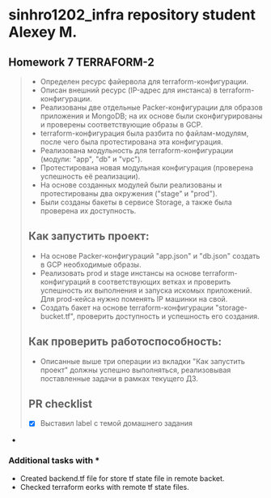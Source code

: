 # sinhro1202_infra repository student Alexey M.


## Homework 7 TERRAFORM-2

> * Определен ресурс файервола для terraform-конфигурации.
> * Описан внешний ресурс (IP-адрес для инстанса) в terraform-конфигурации.
> * Реализованы  две отдельные Packer-конфигурации для образов приложения и MongoDB; на их основе были сконфигурированы и проверены соответствующие образы в GCP.
> * terraform-конфигурация была разбита по файлам-модулям, после чего была протестирована эта конфигурация.
> * Реализована модульность для terraform-конфигурации (модули: "app", "db" и "vpc").
> * Протестирована новая модульная конфигурация (проверена успешность её реализации).
> * На основе созданных модулей были реализованы и протестированы два окружения ("stage" и "prod").
> * Были созданы бакеты в сервисе Storage, а также была проверена их доступность.
>
> ## Как запустить проект:
> * На основе Packer-конфигураций "app.json" и "db.json" создать в GCP необходимые образы.
> * Реализовать prod и stage инстансы на основе terraform-конфигураций в соответствующих ветках и проверить успешность их выполнения и запуска искомых приложений. Для prod-кейса нужно поменять IP машинки на свой.
> * Cоздать бакет на основе terraform-конфигурации "storage-bucket.tf", проверить доступность и успешность его создания.
>
> ## Как проверить работоспособность:
> * Описанные выше три операции из вкладки "Как запустить проект" должны успешно выполняться, реализовывая поставленные задачи в рамках текущего ДЗ.
>
> ## PR checklist
> * [x]  Выставил label с темой домашнего задания
-

### Additional tasks with *

- Created backend.tf file for store tf state file in remote backet.
- Checked terraform eorks with remote tf state files.
